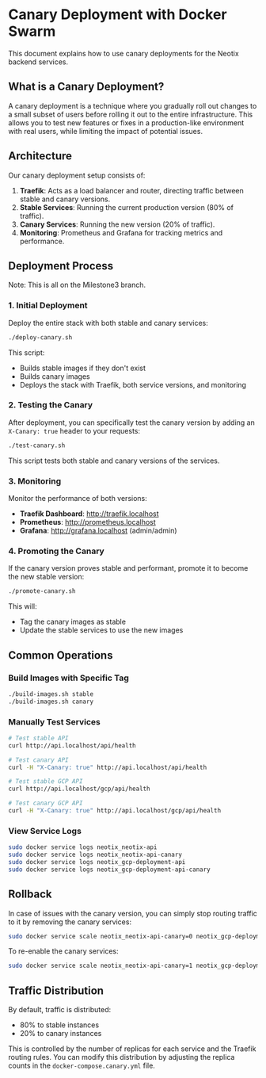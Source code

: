 # Canary Deployment with Docker Swarm

This document explains how to use canary deployments for the Neotix backend services.

## What is a Canary Deployment?

A canary deployment is a technique where you gradually roll out changes to a small subset of users before rolling it out to the entire infrastructure. This allows you to test new features or fixes in a production-like environment with real users, while limiting the impact of potential issues.

## Architecture

Our canary deployment setup consists of:

1. **Traefik**: Acts as a load balancer and router, directing traffic between stable and canary versions.
2. **Stable Services**: Running the current production version (80% of traffic).
3. **Canary Services**: Running the new version (20% of traffic).
4. **Monitoring**: Prometheus and Grafana for tracking metrics and performance.

## Deployment Process

Note: This is all on the Milestone3 branch.

### 1. Initial Deployment

Deploy the entire stack with both stable and canary services:

```bash
./deploy-canary.sh
```

This script:
- Builds stable images if they don't exist
- Builds canary images
- Deploys the stack with Traefik, both service versions, and monitoring

### 2. Testing the Canary

After deployment, you can specifically test the canary version by adding an `X-Canary: true` header to your requests:

```bash
./test-canary.sh
```

This script tests both stable and canary versions of the services.

### 3. Monitoring

Monitor the performance of both versions:

- **Traefik Dashboard**: http://traefik.localhost
- **Prometheus**: http://prometheus.localhost
- **Grafana**: http://grafana.localhost (admin/admin)

### 4. Promoting the Canary

If the canary version proves stable and performant, promote it to become the new stable version:

```bash
./promote-canary.sh
```

This will:
- Tag the canary images as stable
- Update the stable services to use the new images

## Common Operations

### Build Images with Specific Tag

```bash
./build-images.sh stable
./build-images.sh canary
```

### Manually Test Services

```bash
# Test stable API
curl http://api.localhost/api/health

# Test canary API
curl -H "X-Canary: true" http://api.localhost/api/health

# Test stable GCP API
curl http://api.localhost/gcp/api/health

# Test canary GCP API
curl -H "X-Canary: true" http://api.localhost/gcp/api/health
```

### View Service Logs

```bash
sudo docker service logs neotix_neotix-api
sudo docker service logs neotix_neotix-api-canary
sudo docker service logs neotix_gcp-deployment-api
sudo docker service logs neotix_gcp-deployment-api-canary
```

## Rollback

In case of issues with the canary version, you can simply stop routing traffic to it by removing the canary services:

```bash
sudo docker service scale neotix_neotix-api-canary=0 neotix_gcp-deployment-api-canary=0
```

To re-enable the canary services:

```bash
sudo docker service scale neotix_neotix-api-canary=1 neotix_gcp-deployment-api-canary=1
```

## Traffic Distribution

By default, traffic is distributed:
- 80% to stable instances
- 20% to canary instances

This is controlled by the number of replicas for each service and the Traefik routing rules. You can modify this distribution by adjusting the replica counts in the `docker-compose.canary.yml` file.
